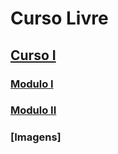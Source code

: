 # Curso Livre

## [Curso I](https://github.com/Manuelfjr/CursoLivre/tree/master/Curso01)

### [Modulo I](https://github.com/Manuelfjr/CursoLivre/tree/master/Curso01/Modulo%20I)

### [Modulo II](https://github.com/Manuelfjr/CursoLivre/tree/master/Curso01/Modulo%20II)

### [Imagens]
